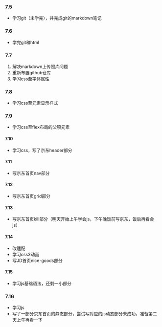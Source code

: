 ### 7.5

-  学习git（未学完），并完成git的markdown笔记

### 7.6

- 学完git和html



### 7.7

1. 解决markdown上传照片问题
2. 重新布置github仓库
3. 学习css至字体属性



### 7.8

- 学习css至元素显示样式



### 7.9

- 学习css至flex布局的父项元素

 #### 7.10

- 学习css，写了京东header部分

#### 7.11

- 写京东首页nav部分

#### 7.12

- 写京东首页grid部分

#### 7.13

- 写京东首页kill部分（明天开始上午学会js，下午晚饭前写京东，饭后再看会js）

#### 7.14

- 改适配
- 学习css3动画
- 写JD首页nice-goods部分

#### 7.15

- 学习js基础语法，还剩一小部分

### 7.16

- 学习js
- 写了一部分京东首页的静态部分，尝试写对应的js动态部分未成功，准备第二天上午再看一下
